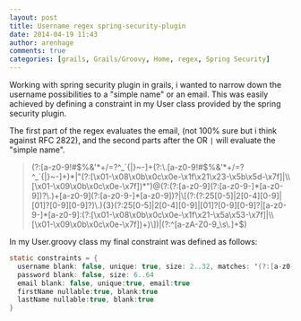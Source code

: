 ```yaml
---
layout: post
title: Username regex spring-security-plugin
date: 2014-04-19 11:43
author: arenhage
comments: true
categories: [grails, Grails/Groovy, Home, regex, Spring Security]
---
```

Working with spring security plugin in grails, i wanted to narrow down the username possibilities to a "simple name" or an email. This was easily achieved by defining a constraint in my User class provided by the spring security plugin.

<!--more-->

The first part of the regex evaluates the email, (not 100% sure but i think against RFC 2822), and the second parts after the OR `|` will evaluate the "simple name".

<blockquote>(?:[a-z0-9!#$%&'*+/=?^_`{|}~-]+(?:\.[a-z0-9!#$%&'*+/=?^_`{|}~-]+)*|"(?:[\x01-\x08\x0b\x0c\x0e-\x1f\x21\x23-\x5b\x5d-\x7f]|\\[\x01-\x09\x0b\x0c\x0e-\x7f])*")@(?:(?:[a-z0-9](?:[a-z0-9-]*[a-z0-9])?\.)+[a-z0-9](?:[a-z0-9-]*[a-z0-9])?|\[(?:(?:25[0-5]|2[0-4][0-9]|[01]?[0-9][0-9]?)\.){3}(?:25[0-5]|2[0-4][0-9]|[01]?[0-9][0-9]?|[a-z0-9-]*[a-z0-9]:(?:[\x01-\x08\x0b\x0c\x0e-\x1f\x21-\x5a\x53-\x7f]|\\[\x01-\x09\x0b\x0c\x0e-\x7f])+)\])|(?:^[a-zA-Z0-9_\s\.]+$)
</blockquote>

In my User.groovy class my final constraint was defined as follows:

```java
static constraints = {
  username blank: false, unique: true, size: 2..32, matches: '(?:[a-z0-9!#$%&\'*+/=?^_`{|}~-]+(?:\\.[a-z0-9!#$%&\'*+/=?^_`{|}~-]+)*|"(?:[\\x01-\\x08\\x0b\\x0c\\x0e-\\x1f\\x21\\x23-\\x5b\\x5d-\\x7f]|\\[\\x01-\\x09\\x0b\\x0c\\x0e-\\x7f])*")@(?:(?:[a-z0-9](?:[a-z0-9-]*[a-z0-9])?\\.)+[a-z0-9](?:[a-z0-9-]*[a-z0-9])?|\\[(?:(?:25[0-5]|2[0-4][0-9]|[01]?[0-9][0-9]?)\\.){3}(?:25[0-5]|2[0-4][0-9]|[01]?[0-9][0-9]?|[a-z0-9-]*[a-z0-9]:(?:[\\x01-\\x08\\x0b\\x0c\\x0e-\\x1f\\x21-\\x5a\\x53-\\x7f]|\\[\\x01-\\x09\\x0b\\x0c\\x0e-\\x7f])+)\\])|(?:^[a-zA-Z0-9_\\s\\.]+$)'
  password blank: false, size: 6..64
  email blank: false, unique:true, email:true
  firstName nullable:true, blank:true
  lastName nullable:true, blank:true
}
```
